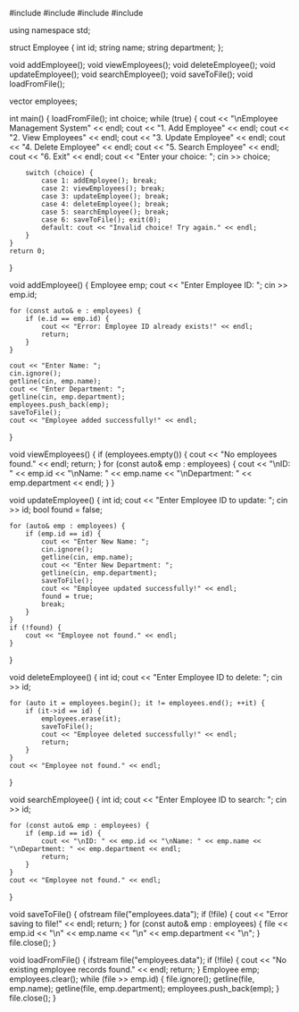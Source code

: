 #include <iostream>
#include <fstream>
#include <vector>
#include <string>

using namespace std;


struct Employee {
    int id;
    string name;
    string department;
};


void addEmployee();
void viewEmployees();
void deleteEmployee();
void updateEmployee();
void searchEmployee();
void saveToFile();
void loadFromFile();

vector<Employee> employees;


int main() {
    loadFromFile();
    int choice;
    while (true) {
        cout << "\nEmployee Management System" << endl;
        cout << "1. Add Employee" << endl;
        cout << "2. View Employees" << endl;
        cout << "3. Update Employee" << endl;
        cout << "4. Delete Employee" << endl;
        cout << "5. Search Employee" << endl;
        cout << "6. Exit" << endl;
        cout << "Enter your choice: ";
        cin >> choice;

        switch (choice) {
            case 1: addEmployee(); break;
            case 2: viewEmployees(); break;
            case 3: updateEmployee(); break;
            case 4: deleteEmployee(); break;
            case 5: searchEmployee(); break;
            case 6: saveToFile(); exit(0);
            default: cout << "Invalid choice! Try again." << endl;
        }
    }
    return 0;
}

void addEmployee() {
    Employee emp;
    cout << "Enter Employee ID: ";
    cin >> emp.id;


    for (const auto& e : employees) {
        if (e.id == emp.id) {
            cout << "Error: Employee ID already exists!" << endl;
            return;
        }
    }

    cout << "Enter Name: ";
    cin.ignore();
    getline(cin, emp.name);
    cout << "Enter Department: ";
    getline(cin, emp.department);
    employees.push_back(emp);
    saveToFile();
    cout << "Employee added successfully!" << endl;
}

void viewEmployees() {
    if (employees.empty()) {
        cout << "No employees found." << endl;
        return;
    }
    for (const auto& emp : employees) {
        cout << "\nID: " << emp.id << "\nName: " << emp.name << "\nDepartment: " << emp.department << endl;
    }
}

void updateEmployee() {
    int id;
    cout << "Enter Employee ID to update: ";
    cin >> id;
    bool found = false;

    for (auto& emp : employees) {
        if (emp.id == id) {
            cout << "Enter New Name: ";
            cin.ignore();
            getline(cin, emp.name);
            cout << "Enter New Department: ";
            getline(cin, emp.department);
            saveToFile();
            cout << "Employee updated successfully!" << endl;
            found = true;
            break;
        }
    }
    if (!found) {
        cout << "Employee not found." << endl;
    }
}

void deleteEmployee() {
    int id;
    cout << "Enter Employee ID to delete: ";
    cin >> id;

    for (auto it = employees.begin(); it != employees.end(); ++it) {
        if (it->id == id) {
            employees.erase(it);
            saveToFile();
            cout << "Employee deleted successfully!" << endl;
            return;
        }
    }
    cout << "Employee not found." << endl;
}

void searchEmployee() {
    int id;
    cout << "Enter Employee ID to search: ";
    cin >> id;

    for (const auto& emp : employees) {
        if (emp.id == id) {
            cout << "\nID: " << emp.id << "\nName: " << emp.name << "\nDepartment: " << emp.department << endl;
            return;
        }
    }
    cout << "Employee not found." << endl;
}

void saveToFile() {
    ofstream file("employees.data");
    if (!file) {
        cout << "Error saving to file!" << endl;
        return;
    }
    for (const auto& emp : employees) {
        file << emp.id << "\n" << emp.name << "\n" << emp.department << "\n";
    }
    file.close();
}

void loadFromFile() {
    ifstream file("employees.data");
    if (!file) {
        cout << "No existing employee records found." << endl;
        return;
    }
    Employee emp;
    employees.clear();
    while (file >> emp.id) {
        file.ignore();
        getline(file, emp.name);
        getline(file, emp.department);
        employees.push_back(emp);
    }
    file.close();
}
